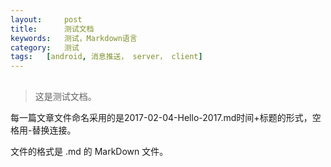 ```yaml
---
layout:     post
title:      测试文档
keywords:   测试，Markdown语言
category:   测试 
tags:   [android, 消息推送， server， client]
---
```

##

>这是测试文档。

每一篇文章文件命名采用的是2017-02-04-Hello-2017.md时间+标题的形式，空格用-替换连接。


文件的格式是 .md 的 MarkDown 文件。

